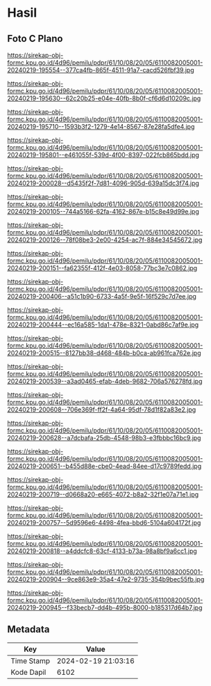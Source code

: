 # Hasil

## Foto C Plano

https://sirekap-obj-formc.kpu.go.id/4d96/pemilu/pdpr/61/10/08/20/05/6110082005001-20240219-195554--377ca4fb-865f-4511-91a7-cacd526fbf39.jpg

https://sirekap-obj-formc.kpu.go.id/4d96/pemilu/pdpr/61/10/08/20/05/6110082005001-20240219-195630--62c20b25-e04e-40fb-8b0f-cf6d6d10209c.jpg

https://sirekap-obj-formc.kpu.go.id/4d96/pemilu/pdpr/61/10/08/20/05/6110082005001-20240219-195710--1593b3f2-1279-4e14-8567-87e28fa5dfe4.jpg

https://sirekap-obj-formc.kpu.go.id/4d96/pemilu/pdpr/61/10/08/20/05/6110082005001-20240219-195801--e461055f-539d-4f00-8397-022fcb865bdd.jpg

https://sirekap-obj-formc.kpu.go.id/4d96/pemilu/pdpr/61/10/08/20/05/6110082005001-20240219-200028--d5435f2f-7d81-4096-905d-639a15dc3f74.jpg

https://sirekap-obj-formc.kpu.go.id/4d96/pemilu/pdpr/61/10/08/20/05/6110082005001-20240219-200105--744a5166-62fa-4162-867e-b15c8e49d99e.jpg

https://sirekap-obj-formc.kpu.go.id/4d96/pemilu/pdpr/61/10/08/20/05/6110082005001-20240219-200126--78f08be3-2e00-4254-ac7f-884e34545672.jpg

https://sirekap-obj-formc.kpu.go.id/4d96/pemilu/pdpr/61/10/08/20/05/6110082005001-20240219-200151--fa62355f-412f-4e03-8058-77bc3e7c0862.jpg

https://sirekap-obj-formc.kpu.go.id/4d96/pemilu/pdpr/61/10/08/20/05/6110082005001-20240219-200406--a51c1b90-6733-4a5f-9e5f-16f529c7d7ee.jpg

https://sirekap-obj-formc.kpu.go.id/4d96/pemilu/pdpr/61/10/08/20/05/6110082005001-20240219-200444--ec16a585-1da1-478e-8321-0abd86c7af9e.jpg

https://sirekap-obj-formc.kpu.go.id/4d96/pemilu/pdpr/61/10/08/20/05/6110082005001-20240219-200515--8127bb38-d468-484b-b0ca-ab961fca762e.jpg

https://sirekap-obj-formc.kpu.go.id/4d96/pemilu/pdpr/61/10/08/20/05/6110082005001-20240219-200539--a3ad0465-efab-4deb-9682-706a576278fd.jpg

https://sirekap-obj-formc.kpu.go.id/4d96/pemilu/pdpr/61/10/08/20/05/6110082005001-20240219-200608--706e369f-ff2f-4a64-95df-78d1f82a83e2.jpg

https://sirekap-obj-formc.kpu.go.id/4d96/pemilu/pdpr/61/10/08/20/05/6110082005001-20240219-200628--a7dcbafa-25db-4548-98b3-e3fbbbc16bc9.jpg

https://sirekap-obj-formc.kpu.go.id/4d96/pemilu/pdpr/61/10/08/20/05/6110082005001-20240219-200651--b455d88e-cbe0-4ead-84ee-d17c9789fedd.jpg

https://sirekap-obj-formc.kpu.go.id/4d96/pemilu/pdpr/61/10/08/20/05/6110082005001-20240219-200719--d0668a20-e665-4072-b8a2-32f1e07a71e1.jpg

https://sirekap-obj-formc.kpu.go.id/4d96/pemilu/pdpr/61/10/08/20/05/6110082005001-20240219-200757--5d9596e6-4498-4fea-bbd6-5104a604172f.jpg

https://sirekap-obj-formc.kpu.go.id/4d96/pemilu/pdpr/61/10/08/20/05/6110082005001-20240219-200818--a4ddcfc8-63cf-4133-b73a-98a8bf9a6cc1.jpg

https://sirekap-obj-formc.kpu.go.id/4d96/pemilu/pdpr/61/10/08/20/05/6110082005001-20240219-200904--9ce863e9-35a4-47e2-9735-354b9bec55fb.jpg

https://sirekap-obj-formc.kpu.go.id/4d96/pemilu/pdpr/61/10/08/20/05/6110082005001-20240219-200945--f33becb7-dd4b-495b-8000-b185317d64b7.jpg


## Metadata

| Key        | Value               |
| ---------- | ------------------- |
| Time Stamp | 2024-02-19 21:03:16 |
| Kode Dapil | 6102                |



